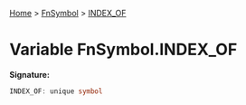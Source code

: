 [Home](../../../index.md) &gt; [FnSymbol](../../fnsymbol.md) &gt; [INDEX\_OF](./index_of.md)

# Variable FnSymbol.INDEX\_OF


<b>Signature:</b>

```typescript
INDEX_OF: unique symbol
```
